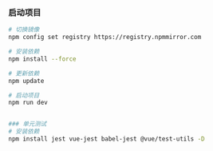 <!--
 * @Description: 
 * @Author: Ruiqi Yu
 * @Date: 2024-04-24 14:47:11
-->
### 启动项目
``` bash
# 切换镜像
npm config set registry https://registry.npmmirror.com

# 安装依赖
npm install --force

# 更新依赖
npm update

# 启动项目
npm run dev


### 单元测试
# 安装依赖
npm install jest vue-jest babel-jest @vue/test-utils -D